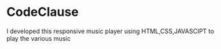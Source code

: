 # CodeClause
I developed this responsive music player using HTML,CSS,JAVASCIPT to play the various music
